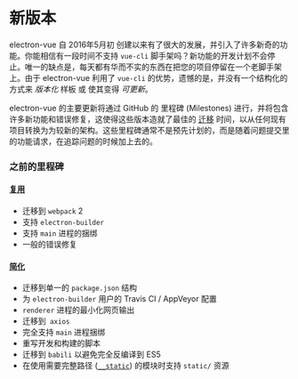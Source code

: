 # 新版本

electron-vue 自 2016年5月初 创建以来有了很大的发展，并引入了许多新奇的功能。你能相信有一段时间不支持 `vue-cli` 脚手架吗？新功能的开发计划不会停止。唯一的缺点是，每天都有华而不实的东西在把您的项目停留在一个老脚手架上。由于 electron-vue 利用了 `vue-cli` 的优势，遗憾的是，并没有一个结构化的方式来 _版本化_ 样板 或 使其变得 _可更新_。

electron-vue 的主要更新将通过 GitHub 的 里程碑 (Milestones) 进行，并将包含许多新功能和错误修复，这使得这些版本造就了最佳的 [迁移](/migration-guide.md) 时间，以从任何现有项目转换为为较新的架构。这些里程碑通常不是预先计划的，而是随着问题提交里的功能请求，在追踪问题的时候加上去的。

### 之前的里程碑

#### [复用](https://github.com/SimulatedGREG/electron-vue/milestone/1?closed=1)

* 迁移到 `webpack` 2
* 支持 `electron-builder`
* 支持 `main` 进程的捆绑
* 一般的错误修复

#### [简化](https://github.com/SimulatedGREG/electron-vue/issues/171)

* 迁移到单一的 `package.json` 结构
* 为 `electron-builder` 用户的 Travis CI / AppVeyor 配置
* `renderer` 进程的最小化网页输出
* 迁移到` axios`
* 完全支持 `main` 进程捆绑
* 重写开发和构建的脚本
* 迁移到 `babili` 以避免完全反编译到 ES5
* 在使用需要完整路径 \([`__static`](/using-static-assets.md)\) 的模块时支持 `static/` 资源
